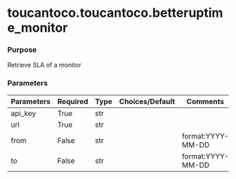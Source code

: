 # toucantoco.toucantoco.betteruptime_monitor

### Purpose

Retrieve SLA of a monitor

### Parameters

| Parameters | Required | Type | Choices/Default | Comments          |
|------------|----------|------|-----------------|-------------------|
| api_key    | True     | str  |                 |                   |
| url        | True     | str  |                 |                   |
| from       | False    | str  |                 | format:YYYY-MM-DD |
| to         | False    | str  |                 | format:YYYY-MM-DD |
